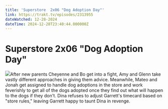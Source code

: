 ```yaml
---
title: 'Superstore  2x06 "Dog Adoption Day"' 
link: https://trakt.tv/episodes/2313955
dateWatched: 12-28-2024
dateTime: 2024-12-28T23:40:44.000000Z
---
```

# Superstore  2x06 "Dog Adoption Day"

![](https://walter-r2.trakt.tv/images/episodes/002/313/955/screenshots/thumb/01d6319423.jpg)After new parents Cheyenne and Bo get into a fight, Amy and Glenn take vastly different approaches in giving them advice. Meanwhile, Mateo and Jonah get assigned to handle dog adoptions in the store and work feverishly to get all of the dogs adopted once they find out what will happen to the dogs if they don't. Dina refuses to adjust Garrett's timecard based on "store rules," leaving Garrett happy to taunt Dina in revenge.